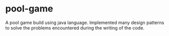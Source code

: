 # pool-game
A pool game build using java language. Implemented many design patterns to solve the problems encountered during the writing of the code.
